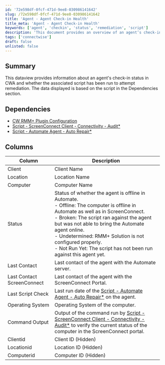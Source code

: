 ```yaml
---
id: '72e598df-0fcf-471d-9ee8-030986141642'
slug: /72e598df-0fcf-471d-9ee8-030986141642
title: 'Agent - Agent Check-in Health'
title_meta: 'Agent - Agent Check-in Health'
keywords: ['agent', 'checkin', 'status', 'remediation', 'script']
description: 'This document provides an overview of an agent’s check-in status in ConnectWise Automate (CWA), detailing whether the associated script has been executed for remediation. It includes dependencies, a breakdown of relevant columns, and the status of agents in relation to their connectivity and script execution.'
tags: ['connectwise']
draft: false
unlisted: false
---
```


## Summary

This dataview provides information about an agent's check-in status in CWA and whether the associated script has been run to attempt remediation. The data displayed is based on the script in the Dependencies section.

## Dependencies

- [CW RMM+ Plugin Configuration](/docs/f99ddaae-0cb3-4941-b2aa-dc93671dd246)
- [Script - ScreenConnect Client - Connectivity - Audit*](/docs/18562eaa-d162-4362-98d3-4bbaa2922458)
- [Script - Automate Agent - Auto Repair*](/docs/7c0947f0-306b-4ae0-9bd7-dd15dfb0008c)

## Columns

| Column                        | Description                                                                                                           |
|-------------------------------|-----------------------------------------------------------------------------------------------------------------------|
| Client                        | Client Name                                                                                                          |
| Location                      | Location Name                                                                                                        |
| Computer                      | Computer Name                                                                                                        |
| Status                        | Status of whether the agent is offline in Automate. <br/> - Offline: The computer is offline in Automate as well as in ScreenConnect. <br/> - Broken: The script ran against the agent but was not able to bring the Automate agent online. <br/> - Undetermined: RMM+ Solution is not configured properly. <br/> - Not Run Yet: The script has not been run against this agent yet. |
| Last Contact                  | Last contact of the agent with the Automate server.                                                                 |
| Last Contact ScreenConnect     | Last contact of the agent with the ScreenConnect Portal.                                                            |
| Last Script Check             | Last run date of the [Script - Automate Agent - Auto Repair*](/docs/7c0947f0-306b-4ae0-9bd7-dd15dfb0008c) on the agent. |
| Operating System              | Operating System of the computer.                                                                                    |
| Command Output                | Output of the command run by [Script - ScreenConnect Client - Connectivity - Audit*](/docs/18562eaa-d162-4362-98d3-4bbaa2922458) to verify the current status of the computer in the ScreenConnect portal. |
| Clientid                     | Client ID (Hidden)                                                                                                   |
| Locationid                   | Location ID (Hidden)                                                                                                 |
| Computerid                   | Computer ID (Hidden)                                                                                                 |

